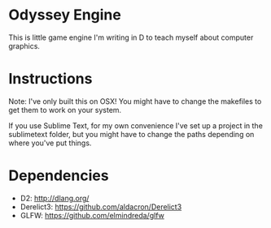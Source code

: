 # Odyssey Engine

This is little game engine I'm writing in D to teach myself about computer graphics.

# Instructions

Note: I've only built this on OSX! You might have to change the makefiles to get them to work on your system.

If you use Sublime Text, for my own convenience I've set up a project in the sublimetext folder, but you might have to change the paths depending on where you've put things.

# Dependencies

- D2: http://dlang.org/
- Derelict3: https://github.com/aldacron/Derelict3
- GLFW: https://github.com/elmindreda/glfw